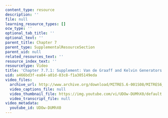 ```yaml
---
content_type: resource
description: ''
file: null
learning_resource_types: []
ocw_type: ''
optional_tab_title: ''
optional_text: ''
parent_title: Chapter 7
parent_type: SupplementalResourceSection
parent_uid: null
related_resources_text: ''
resource_index_text: ''
resourcetype: Video
title: 'Chapter 7.7.1: Supplement: Van de Graaff and Kelvin Generators'
uid: a466bd3f-ea84-a01d-83c8-f1a305149eda
video_files:
  archive_url: http://www.archive.org/download/MITRES.6-001S08/MITRES6_001S08_7-7-1-sup_300k.mp4
  video_captions_file: null
  video_thumbnail_file: https://img.youtube.com/vi/UDOw-DUMhX0/default.jpg
  video_transcript_file: null
video_metadata:
  youtube_id: UDOw-DUMhX0
---
```

